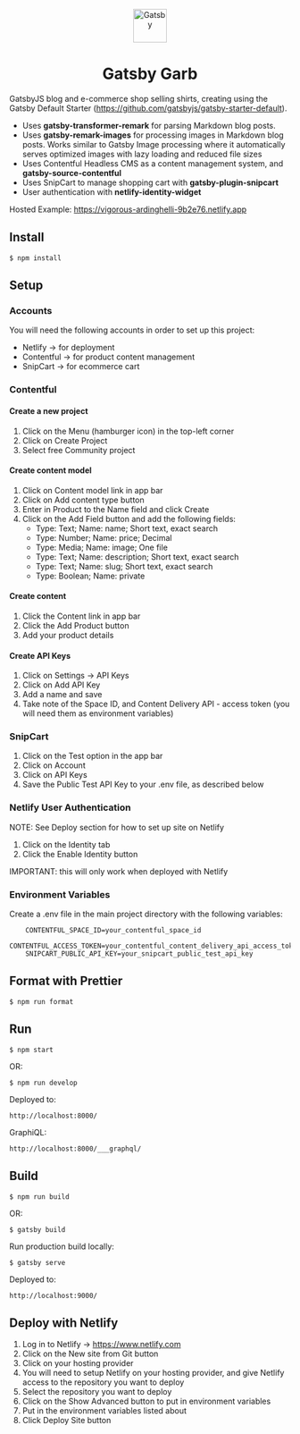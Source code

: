 <p align="center">
  <a href="https://www.gatsbyjs.com">
    <img alt="Gatsby" src="https://www.gatsbyjs.com/Gatsby-Monogram.svg" width="60" />
  </a>
</p>
<h1 align="center">
  Gatsby Garb
</h1>

GatsbyJS blog and e-commerce shop selling shirts, creating using the Gatsby Default Starter (https://github.com/gatsbyjs/gatsby-starter-default).

- Uses **gatsby-transformer-remark** for parsing Markdown blog posts.
- Uses **gatsby-remark-images** for processing images in Markdown blog posts. Works similar to Gatsby Image processing where it automatically serves optimized images with lazy loading and reduced file sizes
- Uses Contentful Headless CMS as a content management system, and **gatsby-source-contentful**
- Uses SnipCart to manage shopping cart with **gatsby-plugin-snipcart**
- User authentication with **netlify-identity-widget**

Hosted Example: https://vigorous-ardinghelli-9b2e76.netlify.app

## Install

    $ npm install

## Setup

### Accounts

You will need the following accounts in order to set up this project:

- Netlify -> for deployment
- Contentful -> for product content management
- SnipCart -> for ecommerce cart

### Contentful

#### Create a new project

1. Click on the Menu (hamburger icon) in the top-left corner
2. Click on Create Project
3. Select free Community project

#### Create content model

1. Click on Content model link in app bar
2. Click on Add content type button
3. Enter in Product to the Name field and click Create
4. Click on the Add Field button and add the following fields:
   - Type: Text; Name: name; Short text, exact search
   - Type: Number; Name: price; Decimal
   - Type: Media; Name: image; One file
   - Type: Text; Name: description; Short text, exact search
   - Type: Text; Name: slug; Short text, exact search
   - Type: Boolean; Name: private

#### Create content

1. Click the Content link in app bar
2. Click the Add Product button
3. Add your product details

#### Create API Keys

1. Click on Settings -> API Keys
2. Click on Add API Key
3. Add a name and save
4. Take note of the Space ID, and Content Delivery API - access token (you will need them as environment variables)

### SnipCart

1. Click on the Test option in the app bar
2. Click on Account
3. Click on API Keys
4. Save the Public Test API Key to your .env file, as described below

### Netlify User Authentication

NOTE: See Deploy section for how to set up site on Netlify

1. Click on the Identity tab
2. Click the Enable Identity button

IMPORTANT: this will only work when deployed with Netlify

### Environment Variables

Create a .env file in the main project directory with the following variables:

        CONTENTFUL_SPACE_ID=your_contentful_space_id
        CONTENTFUL_ACCESS_TOKEN=your_contentful_content_delivery_api_access_token
        SNIPCART_PUBLIC_API_KEY=your_snipcart_public_test_api_key

## Format with Prettier

    $ npm run format

## Run

    $ npm start

OR:

    $ npm run develop

Deployed to:

    http://localhost:8000/

GraphiQL:

    http://localhost:8000/___graphql/

## Build

    $ npm run build

OR:

    $ gatsby build

Run production build locally:

    $ gatsby serve

Deployed to:

    http://localhost:9000/

## Deploy with Netlify

1. Log in to Netlify -> https://www.netlify.com
2. Click on the New site from Git button
3. Click on your hosting provider
4. You will need to setup Netlify on your hosting provider, and give Netlify access to the repository you want to deploy
5. Select the repository you want to deploy
6. Click on the Show Advanced button to put in environment variables
7. Put in the environment variables listed about
8. Click Deploy Site button
